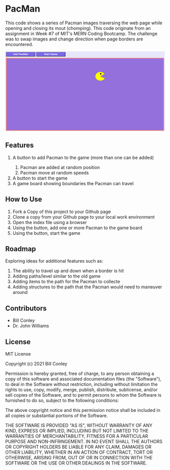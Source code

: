 # PacMan
<p>This code shows a series of Pacman images traversing the web page while opening and closing its mout (chomping). This code originate from an assignment in Week #7 of MIT's MERN Coding Bootcamp. The challenge was to swap images and change direction when page borders are encountered.</p>
<img src="./pacman.jpg"/>
<h2>Features</h2>
<ol>
<li>A button to add Pacman to the game (more than one can be added)</li>
 <ol>
 <li>Pacman are added at random position</li>
 <li>Pacman move at random speeds</li>
 </ol>
<li>A button to start the game</li>
<li>A game board showing boundaries the Pacman can travel</li>
</ol>
<h2>How to Use</h2>
<ol>
<li>Fork a Copy of this project to your Github page</li>
<li>Clone a copy from your Github page to your local work environment</li>
<li>Open the index file using a browser</li>
<li>Using the button, add one or more Pacman to the game board</li>
 <li>Using the button, start the game</li>
</ol>
<h2>Roadmap</h2>
<p>Exploring ideas for additional features such as:</p>
<ol>
 <li>The ability to travel up and down when a border is hit</li>
 <li>Adding paths/level similar to the old game</li>
 <li>Adding items to the path for the Pacman to collecte</li>
  <li>Adding structures to the path that the Pacman would need to maneuver around</li>
 </ol>
<h2>Contributors</h2>
<ul>
  <li>Bill Conley</li>
  <li>Dr. John Williams</li>
 </ul>
<h2>License</h2>
  <p>MIT License</p>
  <p>Copyright (c) 2021 Bill Conley</p>
  <p>Permission is hereby granted, free of charge, to any person obtaining a copy
of this software and associated documentation files (the "Software"), to deal
in the Software without restriction, including without limitation the rights
to use, copy, modify, merge, publish, distribute, sublicense, and/or sell
copies of the Software, and to permit persons to whom the Software is
furnished to do so, subject to the following conditions:</p>
  <p>The above copyright notice and this permission notice shall be included in all
copies or substantial portions of the Software.</p>
  <p>THE SOFTWARE IS PROVIDED "AS IS", WITHOUT WARRANTY OF ANY KIND, EXPRESS OR
IMPLIED, INCLUDING BUT NOT LIMITED TO THE WARRANTIES OF MERCHANTABILITY,
FITNESS FOR A PARTICULAR PURPOSE AND NON-INFRINGEMENT. IN NO EVENT SHALL THE
AUTHORS OR COPYRIGHT HOLDERS BE LIABLE FOR ANY CLAIM, DAMAGES OR OTHER
LIABILITY, WHETHER IN AN ACTION OF CONTRACT, TORT OR OTHERWISE, ARISING FROM,
OUT OF OR IN CONNECTION WITH THE SOFTWARE OR THE USE OR OTHER DEALINGS IN THE
SOFTWARE.</p>

